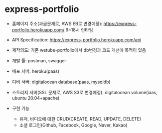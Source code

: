 # express-portfolio

- 홈페이지 주소(과금문제로, AWS EB로 변경예정): <https://express-portfolio.herokuapp.com/> 9~18시 런타임
- API Specification: <https://express-portfolio.herokuapp.com/api>

- 제작의도: 기존 wetube-portfolio에서 db변경과 코드 개선에 목적이 있음
- 개발 툴: postman, swagger
- 배포 서버: heroku(paas)
- 디비 서버: digitalocean database(paas, mysqldb)
- 스토리지 서버(SSL 문제로, AWS S3로 변경예정): digitalocean volume(iaas, ubuntu 20.04+apache)

- 구현 기능
  - 유저, 비디오에 대한 CRUD(CREATE, READ, UPDATE, DELETE)
  - 소셜 로그인(Github, Facebook, Google, Naver, Kakao)
